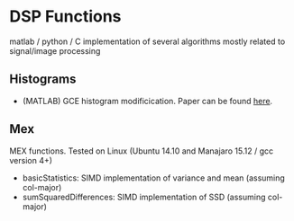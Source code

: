 # DSP Functions
matlab / python / C implementation of several algorithms mostly related to signal/image processing

## Histograms
- (MATLAB) GCE histogram modificication. Paper can be found [here](http://ieeexplore.ieee.org/xpl/login.jsp?tp=&arnumber=4895264&url=http%3A%2F%2Fieeexplore.ieee.org%2Fiel5%2F83%2F4358840%2F04895264.pdf%3Farnumber%3D4895264).

## Mex
MEX functions. Tested on Linux (Ubuntu 14.10 and Manajaro 15.12 / gcc version 4+) 
- basicStatistics: SIMD implementation of variance and mean (assuming col-major)
- sumSquaredDifferences: SIMD implementation of SSD (assuming col-major)
